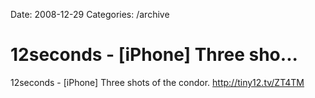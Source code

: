 Date: 2008-12-29
Categories: /archive

# 12seconds - [iPhone] Three sho...

12seconds - [iPhone] Three shots of the condor.  <a href="http://tiny12.tv/ZT4TM" rel="nofollow">http://tiny12.tv/ZT4TM</a>
